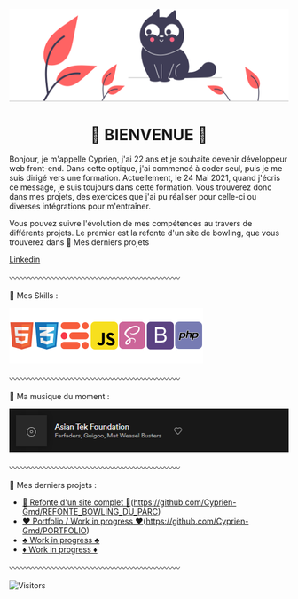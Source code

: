 ![Cover](https://github.com/Cyprien-Gmd/Cyprien-Gmd/blob/main/img/undraw_Playful_cat_re_bxiu.svg)

<h1 align="center">🔰 BIENVENUE 🔰</h1>

Bonjour, je m'appelle Cyprien, j'ai 22 ans et je souhaite devenir développeur web front-end. 
Dans cette optique, j'ai commencé à coder seul, puis je me suis dirigé vers une formation. 
Actuellement, le 24 Mai 2021, quand j'écris ce message, je suis toujours dans cette formation.
Vous trouverez donc dans mes projets, des exercices que j'ai pu réaliser pour celle-ci ou diverses intégrations pour m'entraîner.

Vous pouvez suivre l'évolution de mes compétences au travers de différents projets. Le premier est la refonte d'un site de bowling, que vous trouverez dans 🔗 Mes derniers projets

[Linkedin](https://www.linkedin.com/in/cyprien-germond-b993271b7/) 

〰〰〰〰〰〰〰〰〰〰〰〰〰〰〰〰〰〰〰〰〰〰

🔗 Mes Skills : 
 
![image](https://github.com/Cyprien-Gmd/Cyprien-Gmd/blob/main/img/mes%20skills.png)

〰〰〰〰〰〰〰〰〰〰〰〰〰〰〰〰〰〰〰〰〰〰

🔗 Ma musique du moment : 

[![Spotify](https://github.com/Cyprien-Gmd/Cyprien-Gmd/blob/main/img/son%20du%20moment.png)](https://open.spotify.com/track/0vIEuJgEaRRtW43zTICknu?si=78ba227f688b48cb)

〰〰〰〰〰〰〰〰〰〰〰〰〰〰〰〰〰〰〰〰〰〰

🔗 Mes derniers projets : 


<!-- BLOG-POST-LIST:START -->
- [🎳 Refonte d'un site complet 🎳](https://bowlingduparc.netlify.app/)(https://github.com/Cyprien-Gmd/REFONTE_BOWLING_DU_PARC)
- [♥ Portfolio / Work in progress ♥](https://germond-cyprien.netlify.app/)(https://github.com/Cyprien-Gmd/PORTFOLIO)
- [♣ Work in progress ♣]()
- [♦ Work in progress ♦]()
<!-- BLOG-POST-LIST:END -->


〰〰〰〰〰〰〰〰〰〰〰〰〰〰〰〰〰〰〰〰〰〰

![Visitors](https://visitor-badge.laobi.icu/badge?page_id=Cyprien-Gmd)

